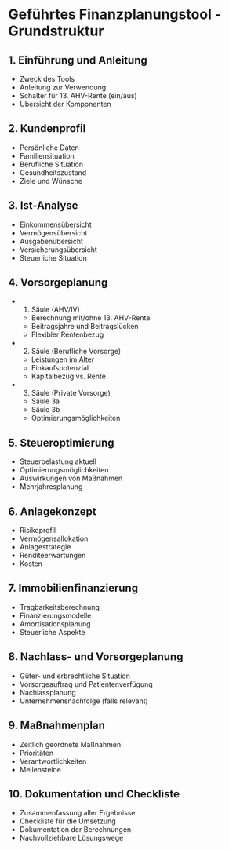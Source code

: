 # Geführtes Finanzplanungstool - Grundstruktur

## 1. Einführung und Anleitung
- Zweck des Tools
- Anleitung zur Verwendung
- Schalter für 13. AHV-Rente (ein/aus)
- Übersicht der Komponenten

## 2. Kundenprofil
- Persönliche Daten
- Familiensituation
- Berufliche Situation
- Gesundheitszustand
- Ziele und Wünsche

## 3. Ist-Analyse
- Einkommensübersicht
- Vermögensübersicht
- Ausgabenübersicht
- Versicherungsübersicht
- Steuerliche Situation

## 4. Vorsorgeplanung
- 1. Säule (AHV/IV)
  - Berechnung mit/ohne 13. AHV-Rente
  - Beitragsjahre und Beitragslücken
  - Flexibler Rentenbezug
- 2. Säule (Berufliche Vorsorge)
  - Leistungen im Alter
  - Einkaufspotenzial
  - Kapitalbezug vs. Rente
- 3. Säule (Private Vorsorge)
  - Säule 3a
  - Säule 3b
  - Optimierungsmöglichkeiten

## 5. Steueroptimierung
- Steuerbelastung aktuell
- Optimierungsmöglichkeiten
- Auswirkungen von Maßnahmen
- Mehrjahresplanung

## 6. Anlagekonzept
- Risikoprofil
- Vermögensallokation
- Anlagestrategie
- Renditeerwartungen
- Kosten

## 7. Immobilienfinanzierung
- Tragbarkeitsberechnung
- Finanzierungsmodelle
- Amortisationsplanung
- Steuerliche Aspekte

## 8. Nachlass- und Vorsorgeplanung
- Güter- und erbrechtliche Situation
- Vorsorgeauftrag und Patientenverfügung
- Nachlassplanung
- Unternehmensnachfolge (falls relevant)

## 9. Maßnahmenplan
- Zeitlich geordnete Maßnahmen
- Prioritäten
- Verantwortlichkeiten
- Meilensteine

## 10. Dokumentation und Checkliste
- Zusammenfassung aller Ergebnisse
- Checkliste für die Umsetzung
- Dokumentation der Berechnungen
- Nachvollziehbare Lösungswege